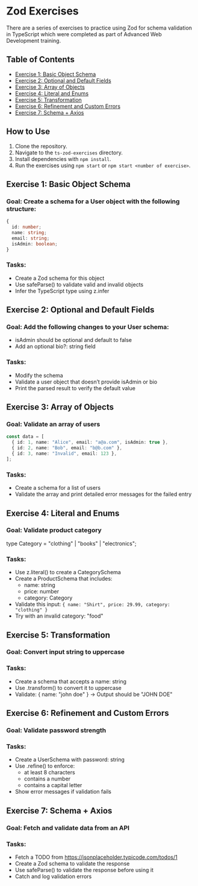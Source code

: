 # Zod Exercises

There are a series of exercises to practice using Zod for schema validation in TypeScript which were completed as part of Advanced Web Development training.

## Table of Contents

- [Exercise 1: Basic Object Schema](#exercise-1-basic-object-schema)
- [Exercise 2: Optional and Default Fields](#exercise-2-optional-and-default-fields)
- [Exercise 3: Array of Objects](#exercise-3-array-of-objects)
- [Exercise 4: Literal and Enums](#exercise-4-literal-and-enums)
- [Exercise 5: Transformation](#exercise-5-transformation)
- [Exercise 6: Refinement and Custom Errors](#exercise-6-refinement-and-custom-errors)
- [Exercise 7: Schema + Axios](#exercise-7-schema--axios)

## How to Use

1. Clone the repository.
2. Navigate to the `ts-zod-exercises` directory.
3. Install dependencies with `npm install`.
4. Run the exercises using `npm start` or `npm start <number of exercise>`.

## Exercise 1: Basic Object Schema

### Goal: Create a schema for a User object with the following structure:

```typescript
{
  id: number;
  name: string;
  email: string;
  isAdmin: boolean;
}
```

### Tasks:

- Create a Zod schema for this object
- Use safeParse() to validate valid and invalid objects
- Infer the TypeScript type using z.infer

## Exercise 2: Optional and Default Fields
### Goal: Add the following changes to your User schema:

- isAdmin should be optional and default to false
- Add an optional bio?: string field

### Tasks:

- Modify the schema
- Validate a user object that doesn’t provide isAdmin or bio
- Print the parsed result to verify the default value

## Exercise 3: Array of Objects

### Goal: Validate an array of users

```typescript
const data = [
  { id: 1, name: "Alice", email: "a@a.com", isAdmin: true },
  { id: 2, name: "Bob", email: "b@b.com" },
  { id: 3, name: "Invalid", email: 123 },
];
```

### Tasks:

- Create a schema for a list of users
- Validate the array and print detailed error messages for the failed entry

## Exercise 4: Literal and Enums

### Goal: Validate product category

type Category = "clothing" | "books" | "electronics";

### Tasks:

- Use z.literal() to create a CategorySchema
- Create a ProductSchema that includes:
  - name: string
  - price: number
  - category: Category
- Validate this input:
  `{ name: "Shirt", price: 29.99, category: "clothing" }`
- Try with an invalid category: "food"

## Exercise 5: Transformation

### Goal: Convert input string to uppercase

### Tasks:

- Create a schema that accepts a name: string
- Use .transform() to convert it to uppercase
- Validate: { name: "john doe" } → Output should be "JOHN DOE"

## Exercise 6: Refinement and Custom Errors

### Goal: Validate password strength

### Tasks:

- Create a UserSchema with password: string
- Use .refine() to enforce:
  - at least 8 characters
  - contains a number
  - contains a capital letter
- Show error messages if validation fails

## Exercise 7: Schema + Axios

### Goal: Fetch and validate data from an API

### Tasks:

- Fetch a TODO from https://jsonplaceholder.typicode.com/todos/1
- Create a Zod schema to validate the response
- Use safeParse() to validate the response before using it
- Catch and log validation errors